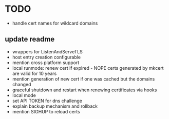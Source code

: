# TODO

- handle cert names for wildcard domains

## update readme

- wrappers for ListenAndServeTLS
- host entry creation configurable
- mention cross platform support
- local runmode: renew cert if expired - NOPE certs generated by mkcert are valid for 10 years
- mention generation of new cert if one was cached but the domains changed
- graceful shutdown and restart when renewing certificates via hooks
- local mode
- set API TOKEN for dns challenge
- explain backup mechanism and rollback
- mention SIGHUP to reload certs